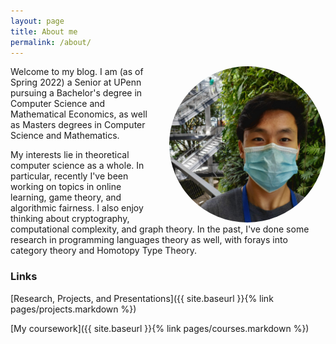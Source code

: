 ```yaml
---
layout: page
title: About me
permalink: /about/
---
```


<img src="/images/propic.jpg" width="250px" height="250px" style="float: right; margin-left: 32px; margin-top: 0px; border-radius:50%;" />
Welcome to my blog. I am (as of Spring 2022) a Senior at UPenn pursuing a Bachelor's degree in Computer Science and Mathematical Economics, as well as Masters degrees in Computer Science and Mathematics.

My interests lie in theoretical computer science as a whole. In particular, recently I've been working on topics in online learning, game theory, and algorithmic fairness. I also enjoy thinking about cryptography, computational complexity, and graph theory. In the past, I've done some research in programming languages theory as well, with forays into category theory and Homotopy Type Theory.
### Links

[Research, Projects, and Presentations]({{ site.baseurl }}{% link pages/projects.markdown %})

[My coursework]({{ site.baseurl }}{% link pages/courses.markdown %})